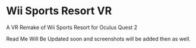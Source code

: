 # Wii Sports Resort VR
A VR Remake of Wii Sports Resort for Oculus Quest 2

Read Me Will Be Updated soon and screenshots will be added then as well.
